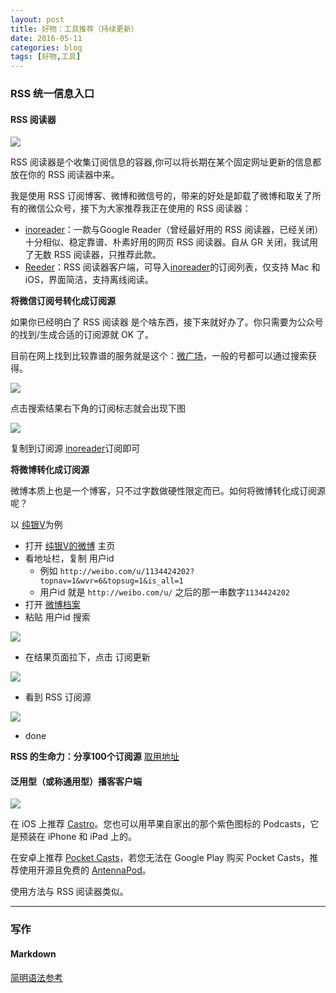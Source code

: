 ```yaml
---
layout: post
title: 好物：工具推荐（持续更新）
date: 2016-05-11
categories: blog
tags: [好物,工具]
---
```



### RSS 统一信息入口

#### RSS 阅读器

![](http://7xsv37.com1.z0.glb.clouddn.com/rss_inoreader.png)

RSS 阅读器是个收集订阅信息的容器,你可以将长期在某个固定网址更新的信息都放在你的 RSS 阅读器中来。

我是使用 RSS 订阅博客、微博和微信号的，带来的好处是卸载了微博和取关了所有的微信公众号，接下为大家推荐我正在使用的 RSS 阅读器：

- [inoreader](http://www.inoreader.com/)：一款与Google Reader（曾经最好用的 RSS 阅读器，已经关闭）十分相似、稳定靠谱、朴素好用的网页 RSS 阅读器。自从 GR 关闭，我试用了无数 RSS 阅读器，只推荐此款。
- [Reeder](http://reederapp.com)：RSS 阅读器客户端，可导入[inoreader](http://www.inoreader.com/)的订阅列表，仅支持 Mac 和 iOS，界面简洁，支持离线阅读。

**将微信订阅号转化成订阅源**

如果你已经明白了 RSS 阅读器 是个啥东西，接下来就好办了。你只需要为公众号的找到/生成合适的订阅源就 OK 了。

目前在网上找到比较靠谱的服务就是这个：[微广场](http://rss.catcoder.com/)，一般的号都可以通过搜索获得。

![](http://openmindclub.qiniudn.com/team/cnfeat/image/catcoder-lixiaolai.jpg)

点击搜索结果右下角的订阅标志就会出现下图

![](http://openmindclub.qiniudn.com/team/cnfeat/image/rssfeed.jpg)

复制到订阅源 [inoreader](http://www.inoreader.com/)订阅即可

**将微博转化成订阅源**

微博本质上也是一个博客，只不过字数做硬性限定而已。如何将微博转化成订阅源呢？

以 [纯银V](http://weibo.com/u/1134424202?topnav=1&wvr=6&topsug=1&is_all=1)为例

- 打开 [纯银V的微博](http://weibo.com/u/1134424202?topnav=1&wvr=6&topsug=1&is_all=1) 主页
- 看地址栏，复制 用户id
	+ 例如 `http://weibo.com/u/1134424202?topnav=1&wvr=6&topsug=1&is_all=1`
	+ 用户id 就是 `http://weibo.com/u/` 之后的那一串数字`1134424202`
- 打开 [微博档案](http://sinacn.weibodangan.com/)
- 粘贴 用户id 搜索

![](http://openmindclub.qiniudn.com/team/cnfeat/image/weibodangan-search2.jpg)

- 在结果页面拉下，点击 订阅更新

![](http://openmindclub.qiniudn.com/team/cnfeat/image/weibodangan-feed3.jpg)

- 看到 RSS 订阅源

![](http://openmindclub.qiniudn.com/team/cnfeat/image/weibodangan-feed4.jpg)

- done 

**RSS 的生命力：分享100个订阅源**
[取用地址](https://github.com/cnfeat/GoodThingList/blob/master/GoodBlogList.md)

#### 泛用型（或称通用型）播客客户端

![](http://7xsv37.com1.z0.glb.clouddn.com/app_AntennaPod1.png)

在 iOS 上推荐 [Castro](http://supertop.co/castro/)。您也可以用苹果自家出的那个紫色图标的 Podcasts，它是预装在 iPhone 和 iPad 上的。

在安卓上推荐 [Pocket Casts](http://www.shiftyjelly.com/pocketcasts)，若您无法在 Google Play 购买 Pocket Casts，推荐使用开源且免费的 [AntennaPod](http://www.wandoujia.com/apps/de.danoeh.antennapod)。

使用方法与 RSS 阅读器类似。

---

### 写作

#### Markdown

[简明语法参考](http://azeril.me/blog/Markdown-Syntax.html)
